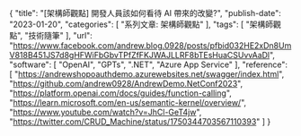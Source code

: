 {
  "title": "[架構師觀點] 開發人員該如何看待 AI 帶來的改變?",
  "publish-date": "2023-01-20",
  "categories": [
    "系列文章: 架構師觀點"
  ],
  "tags": [
    "架構師觀點",
    "技術隨筆"
  ],
  "url": "https://www.facebook.com/andrew.blog.0928/posts/pfbid032HE2xDn8UmV818B451JS7d8gHFWiFbGbvTPfZfFKJWAJLLRF8bTEsHuaCSUvvAaDl",
  "software": [
    "OpenAI",
    "GPTs",
    ".NET",
    "Azure App Service"
  ],
  "reference": [
    "https://andrewshopoauthdemo.azurewebsites.net/swagger/index.html",
    "https://github.com/andrew0928/AndrewDemo.NetConf2023",
    "https://platform.openai.com/docs/guides/function-calling",
    "https://learn.microsoft.com/en-us/semantic-kernel/overview/",
    "https://www.youtube.com/watch?v=JhCl-GeT4jw",
    "https://twitter.com/CRUD_Machine/status/1750344703567110393"
  ]
}